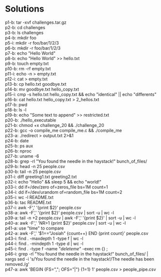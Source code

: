 # Solutions

p1-b: tar -xvf challenges.tar.gz<br>
p2-b: cd challenges<br>
p3-b: ls challenges<br>
p4-b: mkdir foo<br>
p5-i: mkdir -r foo/bar/1/2/3<br>
p6-b: mkdir -r foo/bar/1/2/3<br>
p7-b: echo "Hello World"<br>
p8-b: echo "Hello World" >> hello.txt<br>
p9-b: touch empty.txt<br>
p10-b: rm -rf empty.txt<br>
p11-i: echo -n > empty.txt<br>
p12-i: cat > empty.txt<br>
p13-b: cp hello.txt goodbye.txt<br>
p14-b: mv goodbye.txt hello_copy.txt<br>
p15-i: cmp -s hello.txt hello_copy.txt && echo "identical" || echo "differents"<br>
p16-b: cat hello.txt hello_copy.txt > 2_hellos.txt<br>
p17-b: pwd<br>
p18-b: ls -l<br>
p19-b: echo "Some text to append" >> restricted.txt<br>
p20-b: ./hello_executable<br>
p21-b: chmod +x challenge_20 && ./challenge_20<br>
p22-b: gcc -o compile_me compile_me.c && ./compile_me<br>
p23-a: ./redirect > output.txt 2>&1<br>
p24-b: date<br>
p25-b: ps aux<br>
p26-b: nproc<br>
p27-b: uname -6<br>
p28-b: grep -rl "You found the needle in the haystack!" bunch_of_files/<br>
p29-b: head -n 25 people.csv<br>
p30-b: tail -n 25 people.csv<br>
p31-i: diff greeting1.txt greeting2.txt <br>
p32-i: echo "Hello" && sleep 5 && echo "world!"<br>
p33-i: dd if=/dev/zero of=zeros_file bs=1M count=1<br>
p34-i: dd if=/dev/urandom of=random_file bs=1M count=2<br>
p35-i: wc -l README.txt<br>
p36-b: tac README.txt<br>
p37-i: awk -F',' '{print $2}' people.csv<br>
p38-a: awk -F',' '{print $2}' people.csv | sort -u | wc -l<br>
p39-a: tail -n +2 people.csv | awk -F',' '{print $2}' | sort -u | wc -l<br>
p40-a: awk -F',' 'NR>1 {print $2}' people.csv | sort -u | wc -l<br>
p41-a: use "time" to compare<br>
p42-a: awk -F',' '$1=="Josiah" {count++} END {print count}' people.csv<br>
p43-i: find . -maxdepth 1 -type f | wc -l<br>
p44-i: find . -mindepth 1 -type d | wc -l<br>
p45-i: find . -type f -name "*deleteme*" -exec rm {} \;<br>
p46-i: grep -rl "You found the needle in the haystack!" bunch_of_files/ | xargs sed -i 's/You found the needle in the haystack!/The needle has been removed./g'<br>
p47-a: awk 'BEGIN {FS=","; OFS="|"} {$1=$1} 1' people.csv > people_pipe.csv<br>